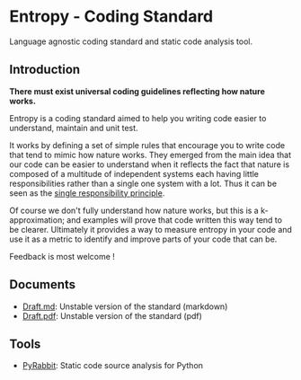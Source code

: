# Entropy - Coding Standard

Language agnostic coding standard and static code analysis tool.

## Introduction

**There must exist universal coding guidelines reflecting how nature works.**

Entropy is a coding standard aimed to help you writing code easier to understand, maintain and unit test.

It works by defining a set of simple rules that encourage you to write code that tend to mimic how
nature works. They emerged from the main idea that our code can be easier to understand when it reflects the
fact that nature is
composed of a multitude of independent systems each having little responsibilities rather than
a single one system with a lot. Thus it can be seen as the [single responsibility principle](https://en.wikipedia.org/wiki/Single_responsibility_principle).

Of course we don't fully understand how nature works, but this is a k-approximation; and examples
will prove that code written this way tend to be clearer.
Ultimately it provides a way to measure entropy in your code and use it as a metric to identify and
improve parts of your code that can be.

Feedback is most welcome !

## Documents

* [Draft.md](Draft.md): Unstable version of the standard (markdown)
* [Draft.pdf](pdf/Draft.pdf): Unstable version of the standard (pdf)

## Tools

* [PyRabbit](https://github.com/Nauja/pyrabbit): Static code source analysis for Python
